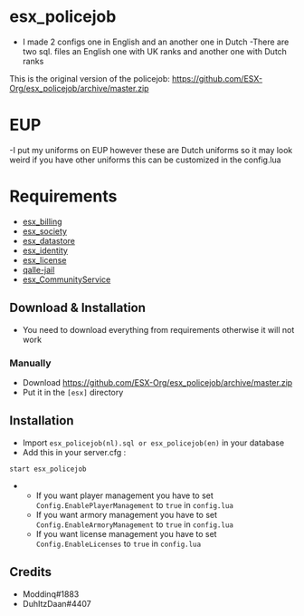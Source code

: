# esx_policejob
- I made 2 configs one in English and an another one in Dutch
-There are two sql. files an English one with UK ranks and another one with Dutch ranks

This is the original version of the policejob: https://github.com/ESX-Org/esx_policejob/archive/master.zip
# EUP #
-I put my uniforms on EUP however these are Dutch uniforms so it may look weird if you have other uniforms this can be customized in the config.lua

# Requirements #

  * [esx_billing](https://github.com/FXServer-ESX/fxserver-esx_billing)
  * [esx_society](https://github.com/FXServer-ESX/fxserver-esx_society)
  * [esx_datastore](https://github.com/FXServer-ESX/fxserver-esx_datastore)
  * [esx_identity](https://github.com/ESX-Org/esx_identity)
  * [esx_license](https://github.com/ESX-Org/esx_license)
  * [qalle-jail](https://github.com/qalle-fivem/esx-qalle-jail)
  * [esx_CommunityService](https://github.com/apoiat/esx_communityservice/archive/master.zip)

## Download & Installation
- You need to download everything from requirements otherwise it will not work 


### Manually
- Download https://github.com/ESX-Org/esx_policejob/archive/master.zip
- Put it in the `[esx]` directory


## Installation
- Import `esx_policejob(nl).sql or esx_policejob(en)` in your database
- Add this in your server.cfg :

```
start esx_policejob
```
-  * If you want player management you have to set `Config.EnablePlayerManagement` to `true` in `config.lua`
   * If you want armory management you have to set `Config.EnableArmoryManagement` to `true` in `config.lua`
   * If you want license management you have to set `Config.EnableLicenses` to `true` in `config.lua`

## Credits
* Moddinq#1883
* DuhItzDaan#4407

